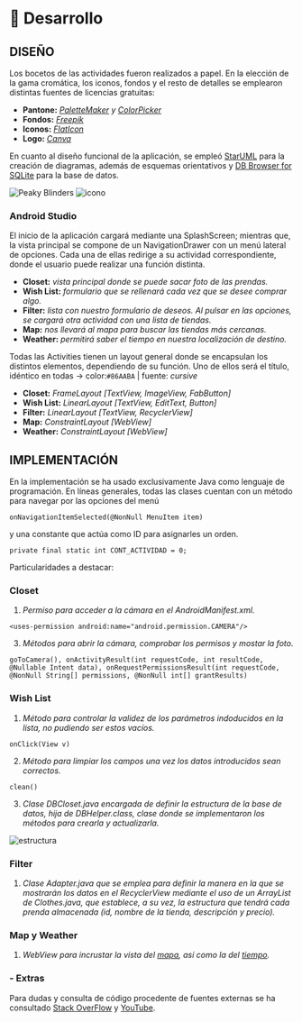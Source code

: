 # 📱 Desarrollo

## DISEÑO

Los bocetos de las actividades fueron realizados a papel. En la elección de la gama cromática, los iconos, fondos y el resto de detalles se emplearon distintas fuentes de licencias gratuitas:
  + **Pantone:** *[PaletteMaker](https://palettemaker.com/app) y [ColorPicker](https://imagecolorpicker.com/)*
  + **Fondos:** *[Freepik](https://www.freepik.es/)*
  + **Iconos:** *[FlatIcon](https://www.flaticon.com/)*
  + **Logo:** *[Canva](https://www.canva.com/es_es/)*
  
En cuanto al diseño funcional de la aplicación, se empleó [StarUML](https://staruml.io/) para la creación de diagramas, además de esquemas orientativos y [DB Browser for SQLite](https://sqlitebrowser.org/) para la base de datos. 

![Peaky Blinders](https://github.com/AndreaCastroBonilla/integracion-dam/assets/96080740/107efdb3-06bf-4897-9802-ac9c00310e8a)
![icono](https://github.com/AndreaCastroBonilla/integracion-dam/assets/96080740/feaff228-ad20-4d7b-b6fa-d33e924cdf45)

### Android Studio
El inicio de la aplicación cargará mediante una SplashScreen; mientras que, la vista principal se compone de un NavigationDrawer con un menú lateral de opciones. Cada una de ellas redirige a su actividad correspondiente, donde el usuario puede realizar una función distinta.
  -	**Closet:** *vista principal donde se puede sacar foto de las prendas.*
  -	**Wish List:** *formulario que se rellenará cada vez que se desee comprar algo.*
  -	**Filter:** *lista con nuestro formulario de deseos. Al pulsar en las opciones, se cargará otra actividad con una lista de tiendas.*
  -	**Map:** *nos llevará al mapa para buscar las tiendas más cercanas.*
  -	**Weather:** *permitirá saber el tiempo en nuestra localización de destino.*

Todas las Activities tienen un layout general donde se encapsulan los distintos elementos, dependiendo de su función. Uno de ellos será el título, idéntico en todas -> color:`#86AABA` | fuente: *cursive*

  -	**Closet:** *FrameLayout [TextView, ImageView, FabButton]*
  -	**Wish List:** *LinearLayout [TextView, EditText, Button]*
  -	**Filter:** *LinearLayout [TextView, RecyclerView]*
  -	**Map:** *ConstraintLayout [WebView]*
  -	**Weather:** *ConstraintLayout [WebView]* 

## IMPLEMENTACIÓN

En la implementación se ha usado exclusivamente Java como lenguaje de programación. En líneas generales, todas las clases cuentan con un método para navegar por las opciones del menú 

    onNavigationItemSelected(@NonNull MenuItem item) 
    
y una constante que actúa como ID para asignarles un orden.
  
    private final static int CONT_ACTIVIDAD = 0;

Particularidades a destacar:
### Closet
  1. *Permiso para acceder a la cámara en el AndroidManifest.xml.*

    <uses-permission android:name="android.permission.CAMERA"/>
  3. *Métodos para abrir la cámara, comprobar los permisos y mostar la foto.*
  
    goToCamera(), onActivityResult(int requestCode, int resultCode, @Nullable Intent data), onRequestPermissionsResult(int requestCode, @NonNull String[] permissions, @NonNull int[] grantResults)

### Wish List
  1. *Método para controlar la validez de los parámetros indoducidos en la lista, no pudiendo ser estos vacíos.*
  
    onClick(View v)
  2. *Método para limpiar los campos una vez los datos introducidos sean correctos.*
  
    clean()
  3. *Clase DBCloset.java encargada de definir la estructura de la base de datos, hija de DBHelper.class, clase donde se implementaron los métodos para crearla y actualizarla.*
  
  ![estructura](https://github.com/AndreaCastroBonilla/integracion-dam/assets/96080740/3f815090-3d71-4720-b11a-6d752404839f)

### Filter
  1. *Clase Adapter.java que se emplea para definir la manera en la que se mostrarán los datos en el RecyclerView mediante el uso de un ArrayList de Clothes.java, que establece, a su vez, la estructura que tendrá cada prenda almacenada (id, nombre de la tienda, descripción y precio).*

### Map y Weather
  1. *WebView para incrustar la vista del [mapa](https://www.google.com/maps/@28.30421,-16.5235068,10.3z?authuser=1), así como la del [tiempo](https://www.aemet.es/es/eltiempo/prediccion/municipios/tacoronte-id38043).*


### - Extras
Para dudas y consulta de código procedente de fuentes externas se ha consultado [Stack OverFlow](https://stackoverflow.com/) y [YouTube](https://www.youtube.com/).
